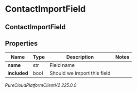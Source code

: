 # ContactImportField

## ContactImportField

## Properties

|Name | Type | Description | Notes|
|------------ | ------------- | ------------- | -------------|
| **name** | str | Field name | |
| **included** | bool | Should we import this field | |



_PureCloudPlatformClientV2 225.0.0_
